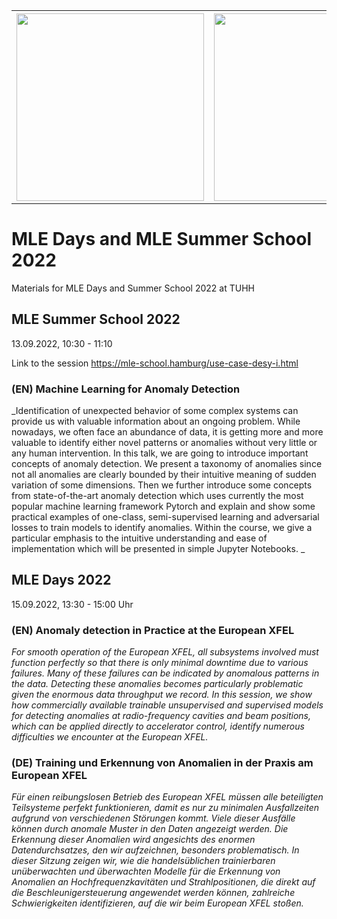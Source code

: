 <table>
  <tr>
    <th>
      <a href="https://www.mle-days.hamburg"><img src="https://www.mle-days.hamburg/assets/images/logo_mle_days_horizontal_white_22.svg"  width="300" height="300"></a>
     </th>
    <th> 
       <a href="https://www.mle-school.hamburg"><img src="https://mle-school.hamburg/assets/images/logo_mle_summer_school22_white.svg"  width="300" height="300"></a>
    </th>
  </tr>
</table>

# MLE Days and MLE Summer School 2022

Materials for MLE Days and Summer School 2022 at TUHH

## MLE Summer School 2022
13.09.2022, 10:30 - 11:10 

Link to the session https://mle-school.hamburg/use-case-desy-i.html

### (EN) Machine Learning for Anomaly Detection
_Identification of unexpected behavior of some complex systems can provide us with valuable information about an ongoing problem. While nowadays, we often face an abundance of data, it is getting more and more valuable to identify either novel patterns or anomalies without very little or any human intervention. In this talk, we are going to introduce important concepts of anomaly detection. We present a taxonomy of anomalies since not all anomalies are clearly bounded by their intuitive meaning of sudden variation of some dimensions. Then we further introduce some concepts from state-of-the-art anomaly detection which uses currently the most popular machine learning framework Pytorch and explain and show some practical examples of one-class, semi-supervised learning and adversarial losses to train models to identify anomalies. Within the course, we give a particular emphasis to the intuitive understanding and ease of implementation which will be presented in simple Jupyter Notebooks. _


## MLE Days 2022
15.09.2022, 13:30 - 15:00 Uhr
### (EN) Anomaly detection in Practice at the European XFEL
_For smooth operation of the European XFEL, all subsystems involved must function perfectly so that there is only minimal downtime due to various failures. Many of these failures can be indicated by anomalous patterns in the data. Detecting these anomalies becomes particularly problematic given the enormous data throughput we record. In this session, we show how commercially available trainable unsupervised and supervised models for detecting anomalies at radio-frequency cavities and beam positions, which can be applied directly to accelerator control, identify numerous difficulties we encounter at the European XFEL._

### (DE) Training und Erkennung von Anomalien in der Praxis am European XFEL
_Für einen reibungslosen Betrieb des European XFEL müssen alle beteiligten Teilsysteme perfekt funktionieren, damit es nur zu minimalen Ausfallzeiten aufgrund von verschiedenen Störungen kommt. Viele dieser Ausfälle können durch anomale Muster in den Daten angezeigt werden. Die Erkennung dieser Anomalien wird angesichts des enormen Datendurchsatzes, den wir aufzeichnen, besonders problematisch. In dieser Sitzung zeigen wir, wie die handelsüblichen trainierbaren unüberwachten und überwachten Modelle für die Erkennung von Anomalien an Hochfrequenzkavitäten und Strahlpositionen, die direkt auf die Beschleunigersteuerung angewendet werden können, zahlreiche Schwierigkeiten identifizieren, auf die wir beim European XFEL stoßen._


